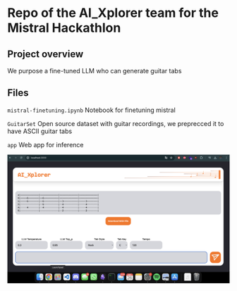 # Repo of the AI_Xplorer team for the Mistral Hackathlon


## Project overview

We purpose a fine-tuned LLM who can generate guitar tabs

## Files 

`mistral-finetuning.ipynb` Notebook for finetuning mistral

`GuitarSet` Open source dataset with guitar recordings, we preprecced it to have ASCII guitar tabs

`app` Web app for inference

![App screenshot](images/app.png)
